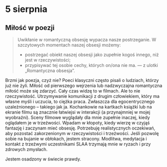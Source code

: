 
# 5 sierpnia

## Miłość w poezji

> Uwikłanie w romantyczną obsesję wypacza nasze postrzeganie. W szczytowych momentach naszej obsesji możemy:
> - postrzegać obiekt naszej obsesji jako zupełnie kogoś innego, niż jest w rzeczywistości; 
> - przypisywać tej osobie cechy, których on/ona nie ma. — z ulotki „Romantyczna obsesja”.

Brzmi jak poezja, czyż nie? Poeci klasyczni często pisali o ludziach, którzy już nie żyli. Miłość od pierwszego wejrzenia lub nadzwyczajna romantyczna miłość może się zdarzyć. Cały czas widzę to w filmach. Ale to nie rzeczywistość. Utrzymywanie komunikacji z drugim człowiekiem, który ma własne myśli i uczucia, to ciężka praca. Zwłaszcza dla egocentrycznego uzależnionego – takiego jak ja. Kochankowie na kartkach książki lub na ekranie filmu są znacznie łatwiejsi w interakcji (a przynajmniej w mojej wyobraźni). Sceny filmowe wyglądały dla mnie zupełnie inaczej, kiedy oglądałem je w trzeźwości. Wpadam w kłopoty, kiedy wierzę w czyjąś fantazję i zaczynam mieć obsesję. Potrzebuję realistycznych oczekiwań, aby pozostać zakorzenionym w rzeczywistości i trzeźwości. Jeśli pozwolę sobie na bujanie w obłokach, jestem stracony. Modlitwa, medytacja i kontakt z trzeźwymi uczestnikami SLAA trzymają mnie w ryzach i przy zdrowych zmysłach.

Jestem osadzony w świecie prawdy.
